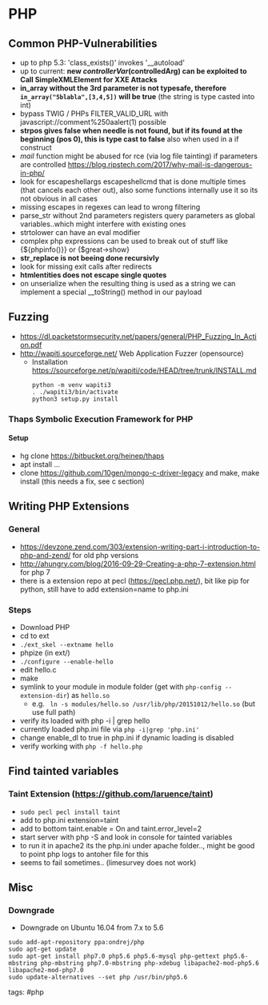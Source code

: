 # PHP

## Common PHP-Vulnerabilities

* up to php 5.3: 'class_exists()' invokes '\__autoload'
* up to current: __new $controllerVar($controlledArg) can be exploited to Call SimpleXMLElement for XXE Attacks__
* __in_array without the 3rd parameter is not typesafe, therefore `in_array("5blabla",[3,4,5])` will be true__ (the string is type casted into int)
* bypass TWIG / PHPs FILTER_VALID_URL with javascript://comment%250aalert(1) possible
* __strpos gives false when needle is not found, but if its found at the beginning (pos 0), this is type cast to false__ also when used in a if construct
* *mail* function might be abused for rce (via log file tainting) if parameters are controlled https://blog.ripstech.com/2017/why-mail-is-dangerous-in-php/
* look for escapeshellargs escapeshellcmd that is done multiple times (that cancels each other out), also some functions internally use it so its not obvious in all cases
* missing escapes in regexes can lead to wrong filtering
* parse_str wíthout 2nd parameters registers query parameters as global variables..which might interfere with existing ones
* strtolower can have an eval modifier
* complex php expressions can be used to break out of stuff like {${phpinfo()}} or {$great->show}
* __str_replace is not beeing done recursivly__
* look for missing exit calls after redirects
* __htmlentities does not escape single quotes__
* on unserialize when the resulting thing is used as a string we can implement a special \_\_toString() method in our payload

## Fuzzing
* https://dl.packetstormsecurity.net/papers/general/PHP_Fuzzing_In_Action.pdf
* http://wapiti.sourceforge.net/ Web Application Fuzzer (opensource)
  - Installation https://sourceforge.net/p/wapiti/code/HEAD/tree/trunk/INSTALL.md
	```
	python -m venv wapiti3
	. ./wapiti3/bin/activate
	python3 setup.py install	
	```
###  Thaps Symbolic Execution Framework for PHP

#### Setup
* hg clone https://bitbucket.org/heinep/thaps
* apt install ...
* clone https://github.com/10gen/mongo-c-driver-legacy and make, make install (this needs a fix, see c section)

	
## Writing PHP Extensions

### General
* https://devzone.zend.com/303/extension-writing-part-i-introduction-to-php-and-zend/ for old php versions
* http://ahungry.com/blog/2016-09-29-Creating-a-php-7-extension.html for php 7
* there is a extension repo at pecl (https://pecl.php.net/), bit like pip for python, still have to add extension=name to php.ini

### Steps
* Download PHP
* cd to ext
* `./ext_skel --extname hello`
* phpize (in ext/<name>)
* `./configure --enable-hello`
* edit hello.c
* make
* symlink to your module in module folder (get with `php-config --extension-dir`) as `hello.so`
  - e.g. ` ln -s modules/hello.so /usr/lib/php/20151012/hello.so` (but use full path)
* verify its loaded with php -i | grep hello
* currently loaded php.ini file via `php -i|grep 'php.ini'`
* change enable_dl to true in php.ini if dynamic loading is disabled
* verify working with `php -f hello.php`

## Find tainted variables

### Taint Extension (https://github.com/laruence/taint)

* `sudo pecl pecl install taint`
* add to php.ini extension=taint
* add to bottom taint.enable = On and taint.error_level=2
* start server with php -S and look in console for tainted variables
* to run it in apache2 its the php.ini under apache folder.., might be good to point php logs to antoher file for this
* seems to fail sometimes.. (limesurvey does not work)

## Misc

### Downgrade
* Downgrade on Ubuntu 16.04 from 7.x to 5.6
```
sudo add-apt-repository ppa:ondrej/php
sudo apt-get update
sudo apt-get install php7.0 php5.6 php5.6-mysql php-gettext php5.6-mbstring php-mbstring php7.0-mbstring php-xdebug libapache2-mod-php5.6 libapache2-mod-php7.0
sudo update-alternatives --set php /usr/bin/php5.6
```

tags: #php 
